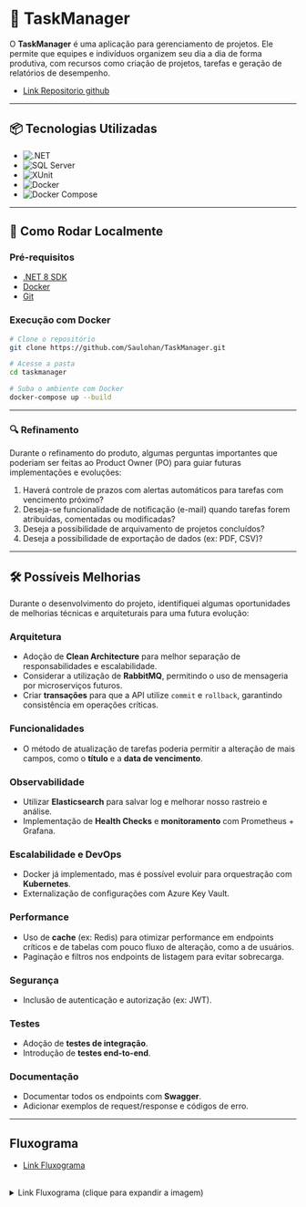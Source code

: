 # 📝 TaskManager

O **TaskManager** é uma aplicação para gerenciamento de projetos. Ele permite que equipes e indivíduos organizem seu dia a dia de forma produtiva, com recursos como criação de projetos, tarefas e geração de relatórios de desempenho.

- [Link Repositorio github](https://github.com/Saulohan/TaskManager)

---

## 📦 Tecnologias Utilizadas

- ![.NET](https://img.shields.io/badge/.NET-8-blue)
- ![SQL Server](https://img.shields.io/badge/Database-SQL%20Server-lightgrey)
- ![XUnit](https://img.shields.io/badge/Testes-xUnit%2FMoq-green)
- ![Docker](https://img.shields.io/badge/Docker-Enabled-blue)
- ![Docker Compose](https://img.shields.io/badge/Docker--Compose-Yes-blue)

---

## 🚀 Como Rodar Localmente

### Pré-requisitos

- [.NET 8 SDK](https://dotnet.microsoft.com/en-us/download)
- [Docker](https://www.docker.com/)
- [Git](https://git-scm.com/)

### Execução com Docker

```bash
# Clone o repositório
git clone https://github.com/Saulohan/TaskManager.git

# Acesse a pasta
cd taskmanager

# Suba o ambiente com Docker
docker-compose up --build
```

---

### 🔍 Refinamento

Durante o refinamento do produto, algumas perguntas importantes que poderiam ser feitas ao Product Owner (PO) para guiar futuras implementações e evoluções:

1. Haverá controle de prazos com alertas automáticos para tarefas com vencimento próximo?
2. Deseja-se funcionalidade de notificação (e-mail) quando tarefas forem atribuídas, comentadas ou modificadas?
3. Deseja a possibilidade de arquivamento de projetos concluídos?
4. Deseja a possibilidade de exportação de dados (ex: PDF, CSV)?

---

## 🛠️ Possíveis Melhorias

Durante o desenvolvimento do projeto, identifiquei algumas oportunidades de melhorias técnicas e arquiteturais para uma futura evolução:

### Arquitetura

- Adoção de **Clean Architecture** para melhor separação de responsabilidades e escalabilidade.
- Considerar a utilização de **RabbitMQ**, permitindo o uso de mensageria por microserviços futuros.
- Criar **transações** para que a API utilize `commit` e `rollback`, garantindo consistência em operações críticas.

### Funcionalidades

- O método de atualização de tarefas poderia permitir a alteração de mais campos, como o **título** e a **data de vencimento**.

### Observabilidade

- Utilizar **Elasticsearch** para salvar log e melhorar nosso rastreio e análise.
- Implementação de **Health Checks** e **monitoramento** com Prometheus + Grafana.

### Escalabilidade e DevOps

- Docker já implementado, mas é possível evoluir para orquestração com **Kubernetes**.
- Externalização de configurações com Azure Key Vault.

### Performance

- Uso de **cache** (ex: Redis) para otimizar performance em endpoints críticos e de tabelas com pouco fluxo de alteração, como a de usuários.
- Paginação e filtros nos endpoints de listagem para evitar sobrecarga.

### Segurança

- Inclusão de autenticação e autorização (ex: JWT).

### Testes

- Adoção de **testes de integração**.
- Introdução de **testes end-to-end**.

### Documentação

- Documentar todos os endpoints com **Swagger**.
- Adicionar exemplos de request/response e códigos de erro.

---
## Fluxograma

- [Link Fluxograma](https://tinyurl.com/5452ksd5)

<br>

 <details>
  <summary>Link Fluxograma (clique para expandir a imagem)</summary>
  <img src="https://tinyurl.com/bdrbdhx3" alt="Fluxograma" />
</details>
